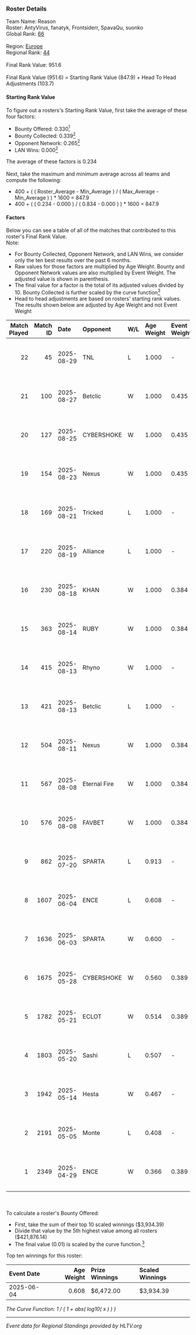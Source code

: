 ### Roster Details<br />
Team Name: Reason<br />
Roster: AntyVirus, fanatyk, Frontsiderr, SpavaQu, suonko<br />
Global Rank: [66](../../standings_global_2025_09_01.md)<br />
<br />
Region: [Europe]( ../../standings_europe_2025_09_01.md)<br />
Regional Rank: [44]( ../../standings_europe_2025_09_01.md)<br />
<br />
Final Rank Value:  951.6<br />
<br />
Final Rank Value (951.6) = Starting Rank Value (847.9) + Head To Head Adjustments (103.7)<br />

#### Starting Rank Value<br />
To figure out a rosters's Starting Rank Value, first take the average of these four factors:<br />
- Bounty Offered: 0.330[<sup>1</sup>](#table2)
- Bounty Collected: 0.339[<sup>2</sup>](#table1)
- Opponent Network: 0.265[<sup>2</sup>](#table1)
- LAN Wins: 0.000[<sup>2</sup>](#table1)

The average of these factors is 0.234<br />
<br />
Next, take the maximum and minimum average across all teams and compute the following:<br />
- 400 + ( ( Roster_Average - Min_Average ) / ( Max_Average - Min_Average ) ) * 1600 = 847.9
- 400 + ( ( 0.234 - 0.000 ) / ( 0.834 - 0.000 ) ) * 1600 = 847.9


#### Factors<br />
Below you can see a table of all of the matches that contributed to this roster's Final Rank Value.<br />
Note:<br />

- For Bounty Collected, Opponent Network, and LAN Wins, we consider only the ten best results over the past 6 months.
- Raw values for those factors are multiplied by Age Weight. Bounty and Opponent Network values are also multiplied by Event Weight. The adjusted value is shown in parenthesis.
- The final value for a factor is the total of its adjusted values divided by 10. Bounty Collected is further scaled by the curve function[<sup>3</sup>](#curveFunction)
- Head to head adjustments are based on rosters' starting rank values. The results shown below are adjusted by Age Weight and not Event Weight
<span id="table1"></span><br />


| Match Played | Match ID | Date       | Opponent     | W/L | Age Weight | Event Weight | Bounty Collected | Opponent Network | LAN Wins  | H2H Adj. | Roster                                            |
| -: | -: | :- | :- | :- | :- | :- | :- | :- | :- | -: | :- |
|           22 |       45 | 2025-08-29 | TNL          | L   | 1.000      | -            | -                | -                | -         |    -6.98 | AntyVirus, fanatyk, Frontsiderr, SpavaQu, suonko  |
|           21 |      100 | 2025-08-27 | Betclic      | W   | 1.000      | 0.435        | 0.027 (0.012)    | 0.588 (0.256)    | 0 (0.000) |    18.51 | AntyVirus, fanatyk, Frontsiderr, SpavaQu, suonko  |
|           20 |      127 | 2025-08-25 | CYBERSHOKE   | W   | 1.000      | 0.435        | 0.013 (0.006)    | 0.987 (0.429)    | 0 (0.000) |    16.78 | AntyVirus, fanatyk, Frontsiderr, SpavaQu, suonko  |
|           19 |      154 | 2025-08-23 | Nexus        | W   | 1.000      | 0.435        | 0.055 (0.024)    | 0.778 (0.338)    | 0 (0.000) |    14.80 | AntyVirus, fanatyk, Frontsiderr, SpavaQu, suonko  |
|           18 |      169 | 2025-08-21 | Tricked      | L   | 1.000      | -            | -                | -                | -         |   -12.67 | AntyVirus, fanatyk, Frontsiderr, SpavaQu, suonko  |
|           17 |      220 | 2025-08-19 | Alliance     | L   | 1.000      | -            | -                | -                | -         |   -12.69 | AntyVirus, fanatyk, Frontsiderr, SpavaQu, suonko  |
|           16 |      230 | 2025-08-18 | KHAN         | W   | 1.000      | 0.384        | 0.009 (0.003)    | 0.612 (0.235)    | 0 (0.000) |    10.60 | AntyVirus, fanatyk, Frontsiderr, SpavaQu, suonko  |
|           15 |      363 | 2025-08-14 | RUBY         | W   | 1.000      | 0.384        | 0.020 (0.008)    | 0.851 (0.327)    | 0 (0.000) |    13.69 | AntyVirus, fanatyk, Frontsiderr, SpavaQu, suonko  |
|           14 |      415 | 2025-08-13 | Rhyno        | W   | 1.000      | -            | -                | -                | 0 (0.000) |    10.27 | AntyVirus, fanatyk, Frontsiderr, SpavaQu, suonko  |
|           13 |      421 | 2025-08-13 | Betclic      | L   | 1.000      | -            | -                | -                | -         |   -10.32 | AntyVirus, fanatyk, Frontsiderr, SpavaQu, suonko  |
|           12 |      504 | 2025-08-11 | Nexus        | W   | 1.000      | 0.384        | 0.055 (0.021)    | 0.778 (0.299)    | 0 (0.000) |    17.12 | AntyVirus, fanatyk, Frontsiderr, SpavaQu, suonko  |
|           11 |      567 | 2025-08-08 | Eternal Fire | W   | 1.000      | 0.384        | -                | 0.578 (0.222)    | 0 (0.000) |    13.34 | AntyVirus, fanatyk, Frontsiderr, SpavaQu, suonko  |
|           10 |      576 | 2025-08-08 | FAVBET       | W   | 1.000      | 0.384        | 0.005 (0.002)    | 0.497 (0.191)    | 0 (0.000) |    15.61 | AntyVirus, fanatyk, Frontsiderr, SpavaQu, suonko  |
|            9 |      862 | 2025-07-20 | SPARTA       | L   | 0.913      | -            | -                | -                | -         |   -15.09 | AntyVirus, fanatyk, Frontsiderr, PeTeRoOo, suonko |
|            8 |     1607 | 2025-06-04 | ENCE         | L   | 0.608      | -            | -                | -                | -         |    -1.67 | AntyVirus, fanatyk, Frontsiderr, PeTeRoOo, suonko |
|            7 |     1636 | 2025-06-03 | SPARTA       | W   | 0.600      | -            | -                | -                | 0 (0.000) |     8.43 | AntyVirus, fanatyk, Frontsiderr, PeTeRoOo, suonko |
|            6 |     1675 | 2025-05-28 | CYBERSHOKE   | W   | 0.560      | 0.389        | 0.013 (0.003)    | 0.987 (0.215)    | -         |    10.73 | AntyVirus, fanatyk, Frontsiderr, PeTeRoOo, suonko |
|            5 |     1782 | 2025-05-21 | ECLOT        | W   | 0.514      | 0.389        | 0.058 (0.012)    | -                | -         |     8.93 | AntyVirus, fanatyk, Frontsiderr, PeTeRoOo, suonko |
|            4 |     1803 | 2025-05-20 | Sashi        | L   | 0.507      | -            | -                | -                | -         |    -6.24 | AntyVirus, Brylu, Frontsiderr, PeTeRoOo, suonko   |
|            3 |     1942 | 2025-05-14 | Hesta        | W   | 0.467      | -            | -                | -                | -         |     2.13 | Brylu, fanatyk, Frontsiderr, PeTeRoOo, suonko     |
|            2 |     2191 | 2025-05-05 | Monte        | L   | 0.408      | -            | -                | -                | -         |    -2.28 | AntyVirus, fanatyk, Frontsiderr, PeTeRoOo, suonko |
|            1 |     2349 | 2025-04-29 | ENCE         | W   | 0.366      | 0.389        | 0.151 (0.022)    | 1.000 (0.143)    | -         |    10.71 | AntyVirus, fanatyk, Frontsiderr, PeTeRoOo, suonko |

<br />
<span id="table2"></span><br />
To calculate a roster's Bounty Offered:<br />

- First, take the sum of their top 10 scaled winnings ($3,934.39)
- Divide that value by the 5th highest value among all rosters ($421,876.14)
- The final value (0.01) is scaled by the curve function.[<sup>3</sup>](#curveFunction)

Top ten winnings for this roster:<br />

| Event Date | Age Weight | Prize Winnings | Scaled Winnings |
| :- | -: | :- | :- |
| 2025-06-04 |      0.608 | $6,472.00      | $3,934.39       |


<span id="curveFunction"></span>_The Curve Function: 1 / ( 1 + abs( log10( x ) ) )_<br />

---
_Event data for Regional Standings provided by HLTV.org_<br />
